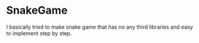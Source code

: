 # SnakeGame
 
I basically tried to make snake game that has no any third libraries and easy to implement step by step. 
